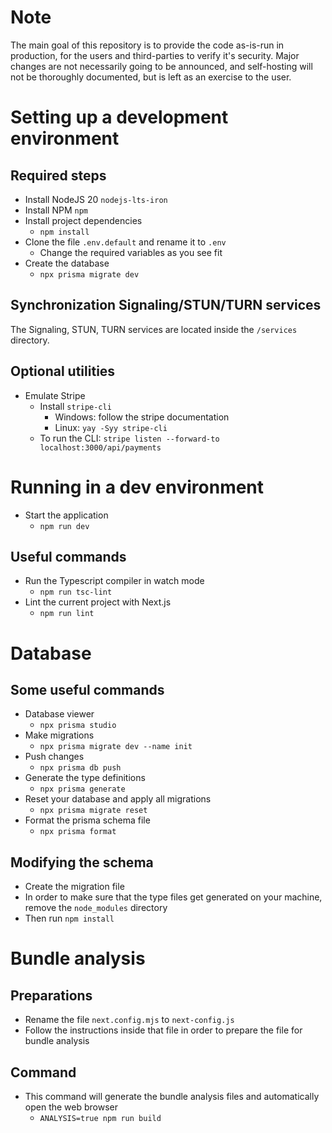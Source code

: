 # Note

The main goal of this repository is to provide the code as-is-run in production, for the users and third-parties to verify it's security.
Major changes are not necessarily going to be announced, and self-hosting will not be thoroughly documented, but is left as an exercise to the user.

# Setting up a development environment

## Required steps

- Install NodeJS 20 `nodejs-lts-iron`
- Install NPM `npm`
- Install project dependencies
    - `npm install`
- Clone the file `.env.default` and rename it to `.env`
    - Change the required variables as you see fit
- Create the database
    - `npx prisma migrate dev`

## Synchronization Signaling/STUN/TURN services

The Signaling, STUN, TURN services are located inside the `/services` directory.

## Optional utilities

- Emulate Stripe
    - Install `stripe-cli`
        - Windows: follow the stripe documentation
        - Linux: `yay -Syy stripe-cli`
    - To run the CLI: `stripe listen --forward-to localhost:3000/api/payments`

# Running in a dev environment

- Start the application
    - `npm run dev`

## Useful commands

- Run the Typescript compiler in watch mode
    - `npm run tsc-lint`
- Lint the current project with Next.js
    - `npm run lint`

# Database

## Some useful commands

- Database viewer
    - `npx prisma studio`
- Make migrations
    - `npx prisma migrate dev --name init`
- Push changes
    - `npx prisma db push`
- Generate the type definitions
    - `npx prisma generate`
- Reset your database and apply all migrations
    - `npx prisma migrate reset`
- Format the prisma schema file
    - `npx prisma format`

## Modifying the schema

- Create the migration file
- In order to make sure that the type files get generated on your machine, remove the `node_modules` directory
- Then run `npm install`

# Bundle analysis

## Preparations

- Rename the file `next.config.mjs` to `next-config.js`
- Follow the instructions inside that file in order to prepare the file for bundle analysis

## Command

- This command will generate the bundle analysis files and automatically open the web browser
    - `ANALYSIS=true npm run build`
